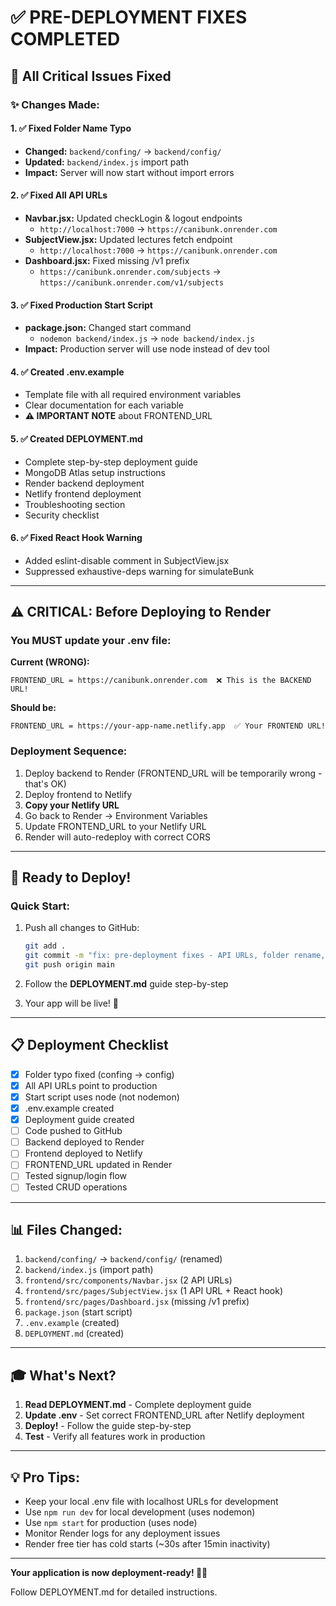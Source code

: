 # ✅ PRE-DEPLOYMENT FIXES COMPLETED

## 🎯 All Critical Issues Fixed

### ✨ Changes Made:

#### 1. ✅ Fixed Folder Name Typo
- **Changed:** `backend/confing/` → `backend/config/`
- **Updated:** `backend/index.js` import path
- **Impact:** Server will now start without import errors

#### 2. ✅ Fixed All API URLs
- **Navbar.jsx:** Updated checkLogin & logout endpoints
  - `http://localhost:7000` → `https://canibunk.onrender.com`
- **SubjectView.jsx:** Updated lectures fetch endpoint
  - `http://localhost:7000` → `https://canibunk.onrender.com`
- **Dashboard.jsx:** Fixed missing /v1 prefix
  - `https://canibunk.onrender.com/subjects` → `https://canibunk.onrender.com/v1/subjects`

#### 3. ✅ Fixed Production Start Script
- **package.json:** Changed start command
  - `nodemon backend/index.js` → `node backend/index.js`
- **Impact:** Production server will use node instead of dev tool

#### 4. ✅ Created .env.example
- Template file with all required environment variables
- Clear documentation for each variable
- **⚠️ IMPORTANT NOTE** about FRONTEND_URL

#### 5. ✅ Created DEPLOYMENT.md
- Complete step-by-step deployment guide
- MongoDB Atlas setup instructions
- Render backend deployment
- Netlify frontend deployment
- Troubleshooting section
- Security checklist

#### 6. ✅ Fixed React Hook Warning
- Added eslint-disable comment in SubjectView.jsx
- Suppressed exhaustive-deps warning for simulateBunk

---

## ⚠️ CRITICAL: Before Deploying to Render

### You MUST update your .env file:

**Current (WRONG):**
```env
FRONTEND_URL = https://canibunk.onrender.com  ❌ This is the BACKEND URL!
```

**Should be:**
```env
FRONTEND_URL = https://your-app-name.netlify.app  ✅ Your FRONTEND URL!
```

### Deployment Sequence:
1. Deploy backend to Render (FRONTEND_URL will be temporarily wrong - that's OK)
2. Deploy frontend to Netlify
3. **Copy your Netlify URL**
4. Go back to Render → Environment Variables
5. Update FRONTEND_URL to your Netlify URL
6. Render will auto-redeploy with correct CORS

---

## 🚀 Ready to Deploy!

### Quick Start:
1. Push all changes to GitHub:
   ```bash
   git add .
   git commit -m "fix: pre-deployment fixes - API URLs, folder rename, production config"
   git push origin main
   ```

2. Follow the **DEPLOYMENT.md** guide step-by-step

3. Your app will be live! 🎉

---

## 📋 Deployment Checklist

- [x] Folder typo fixed (confing → config)
- [x] All API URLs point to production
- [x] Start script uses node (not nodemon)
- [x] .env.example created
- [x] Deployment guide created
- [ ] Code pushed to GitHub
- [ ] Backend deployed to Render
- [ ] Frontend deployed to Netlify
- [ ] FRONTEND_URL updated in Render
- [ ] Tested signup/login flow
- [ ] Tested CRUD operations

---

## 📊 Files Changed:

1. `backend/confing/` → `backend/config/` (renamed)
2. `backend/index.js` (import path)
3. `frontend/src/components/Navbar.jsx` (2 API URLs)
4. `frontend/src/pages/SubjectView.jsx` (1 API URL + React hook)
5. `frontend/src/pages/Dashboard.jsx` (missing /v1 prefix)
6. `package.json` (start script)
7. `.env.example` (created)
8. `DEPLOYMENT.md` (created)

---

## 🎓 What's Next?

1. **Read DEPLOYMENT.md** - Complete deployment guide
2. **Update .env** - Set correct FRONTEND_URL after Netlify deployment
3. **Deploy!** - Follow the guide step-by-step
4. **Test** - Verify all features work in production

---

## 💡 Pro Tips:

- Keep your local .env file with localhost URLs for development
- Use `npm run dev` for local development (uses nodemon)
- Use `npm start` for production (uses node)
- Monitor Render logs for any deployment issues
- Render free tier has cold starts (~30s after 15min inactivity)

---

**Your application is now deployment-ready! 🚀✨**

Follow DEPLOYMENT.md for detailed instructions.
